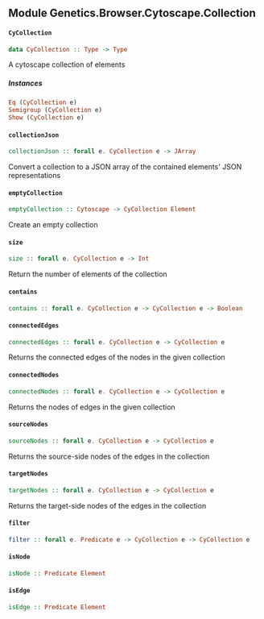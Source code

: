 ## Module Genetics.Browser.Cytoscape.Collection

#### `CyCollection`

``` purescript
data CyCollection :: Type -> Type
```

A cytoscape collection of elements

##### Instances
``` purescript
Eq (CyCollection e)
Semigroup (CyCollection e)
Show (CyCollection e)
```

#### `collectionJson`

``` purescript
collectionJson :: forall e. CyCollection e -> JArray
```

Convert a collection to a JSON array of the contained elements' JSON representations

#### `emptyCollection`

``` purescript
emptyCollection :: Cytoscape -> CyCollection Element
```

Create an empty collection

#### `size`

``` purescript
size :: forall e. CyCollection e -> Int
```

Return the number of elements of the collection

#### `contains`

``` purescript
contains :: forall e. CyCollection e -> CyCollection e -> Boolean
```

#### `connectedEdges`

``` purescript
connectedEdges :: forall e. CyCollection e -> CyCollection e
```

Returns the connected edges of the nodes in the given collection

#### `connectedNodes`

``` purescript
connectedNodes :: forall e. CyCollection e -> CyCollection e
```

Returns the nodes of edges in the given collection

#### `sourceNodes`

``` purescript
sourceNodes :: forall e. CyCollection e -> CyCollection e
```

Returns the source-side nodes of the edges in the collection

#### `targetNodes`

``` purescript
targetNodes :: forall e. CyCollection e -> CyCollection e
```

Returns the target-side nodes of the edges in the collection

#### `filter`

``` purescript
filter :: forall e. Predicate e -> CyCollection e -> CyCollection e
```

#### `isNode`

``` purescript
isNode :: Predicate Element
```

#### `isEdge`

``` purescript
isEdge :: Predicate Element
```


